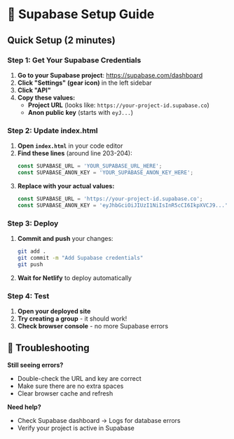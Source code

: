 # 🔧 Supabase Setup Guide

## Quick Setup (2 minutes)

### Step 1: Get Your Supabase Credentials

1. **Go to your Supabase project**: https://supabase.com/dashboard
2. **Click "Settings" (gear icon)** in the left sidebar
3. **Click "API"**
4. **Copy these values:**
   - **Project URL** (looks like: `https://your-project-id.supabase.co`)
   - **Anon public key** (starts with `eyJ...`)

### Step 2: Update index.html

1. **Open `index.html`** in your code editor
2. **Find these lines** (around line 203-204):
   ```javascript
   const SUPABASE_URL = 'YOUR_SUPABASE_URL_HERE';
   const SUPABASE_ANON_KEY = 'YOUR_SUPABASE_ANON_KEY_HERE';
   ```
3. **Replace with your actual values:**
   ```javascript
   const SUPABASE_URL = 'https://your-project-id.supabase.co';
   const SUPABASE_ANON_KEY = 'eyJhbGciOiJIUzI1NiIsInR5cCI6IkpXVCJ9...';
   ```

### Step 3: Deploy

1. **Commit and push** your changes:
   ```bash
   git add .
   git commit -m "Add Supabase credentials"
   git push
   ```
2. **Wait for Netlify** to deploy automatically

### Step 4: Test

1. **Open your deployed site**
2. **Try creating a group** - it should work!
3. **Check browser console** - no more Supabase errors

## 🚨 Troubleshooting

**Still seeing errors?**
- Double-check the URL and key are correct
- Make sure there are no extra spaces
- Clear browser cache and refresh

**Need help?**
- Check Supabase dashboard → Logs for database errors
- Verify your project is active in Supabase 